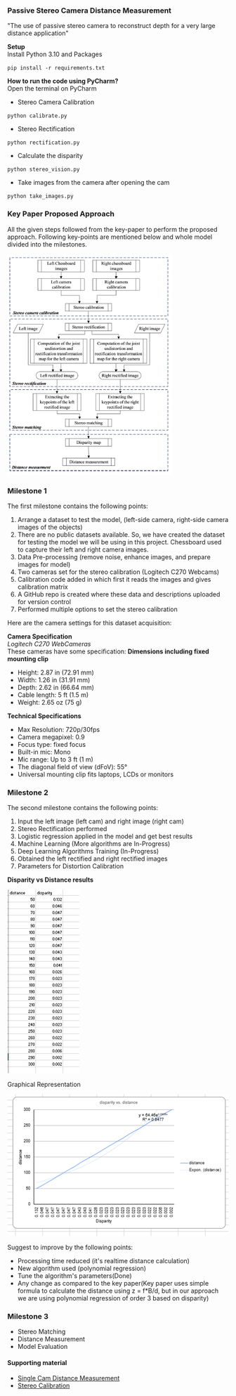 ### Passive Stereo Camera Distance Measurement

"The use of passive stereo camera to reconstruct depth for a very large distance application"

**Setup** </br>
Install Python 3.10 and Packages
```shell
pip install -r requirements.txt
```

**How to run the code using PyCharm?** </br>
Open the terminal on PyCharm 

- Stereo Camera Calibration
```shell
python calibrate.py
```
- Stereo Rectification
```shell
python rectification.py
```
- Calculate the disparity 
```shell
python stereo_vision.py
```

- Take images from the camera after opening the cam
```shell
python take_images.py
```

### Key Paper Proposed Approach 
All the given steps followed from the key-paper to perform the proposed approach.
Following key-points are mentioned below and whole model divided into the milestones.

![img.png](img.png) 

### Milestone 1
The first milestone contains the following points:
1. Arrange a dataset to test the model, (left-side camera, right-side camera images of the objects)
2. There are no public datasets available. So, we have created the dataset for testing 
the model we will be using in this project. Chessboard used to capture their left and right camera images.
3. Data Pre-processing (remove noise, enhance images, and prepare images for model)
4. Two cameras set for the stereo calibration (Logitech C270 Webcams) 
5. Calibration code added in which first it reads the images and gives calibration matrix
6. A GitHub repo is created where these data and descriptions uploaded for version control
7. Performed multiple options to set the stereo calibration 

Here are the camera settings for this dataset acquisition: 

**Camera Specification** </br>
*Logitech C270 WebCameras* </br>
These cameras have some specification:
**Dimensions including fixed mounting clip**
- Height: 2.87 in (72.91 mm)
- Width: 1.26 in (31.91 mm)
- Depth: 2.62 in (66.64 mm)
- Cable length: 5 ft (1.5 m)
- Weight: 2.65 oz (75 g)
  
**Technical Specifications**
- Max Resolution: 720p/30fps
- Camera megapixel: 0.9
- Focus type: fixed focus
- Built-in mic: Mono
- Mic range: Up to 3 ft (1 m)
- The diagonal field of view (dFoV): 55°
- Universal mounting clip fits laptops, LCDs or monitors


### Milestone 2
The second milestone contains the following points:
1. Input the left image (left cam) and right image (right cam)
2. Stereo Rectification performed 
3. Logistic regression applied in the model and get best results 
4. Machine Learning (More algorithms are In-Progress)
5. Deep Learning Algorithms Training (In-Progress)
6. Obtained the left rectified and right rectified images 
7. Parameters for Distortion Calibration

**Disparity vs Distance results**

![img_1.png](img_1.png)

Graphical Representation 

![img_2.png](img_2.png)


Suggest to improve by the following points:

- Processing time reduced (it's realtime distance calculation)
- New algorithm used (polynomial regression)
- Tune the algorithm's parameters(Done)
- Any change as compared to the key paper(Key paper uses simple formula to calculate the distance using z = f*B/d, but in our approach we are using polynomial regression of order 3 based on disparity)

### Milestone 3
- Stereo Matching
- Distance Measurement
- Model Evaluation



#### Supporting material 
- [Single Cam Distance Measurement](https://github.com/Asadullah-Dal17/Distance_measurement_using_single_camera/tree/main ) </br>
- [Stereo Calibration](https://github.com/TemugeB/python_stereo_camera_calibrate)
